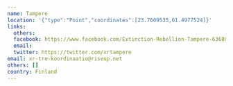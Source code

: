 ```yaml
---
name: Tampere
location: '{"type":"Point","coordinates":[23.7609535,61.4977524]}'
links:
  others: 
  facebook: https://www.facebook.com/Extinction-Rebellion-Tampere-636894946729387/
  email: 
  twitter: https://twitter.com/xrtampere
email: xr-tre-koordinaatio@riseup.net
others: []
country: Finland
---
```


